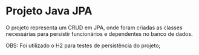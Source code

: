 # Projeto Java JPA

O projeto representa um CRUD em JPA, onde foram criadas as classes necessárias para persistir 
funcionários e dependentes no banco de dados.

OBS: Foi utilizado o H2 para testes de persistência do projeto;
